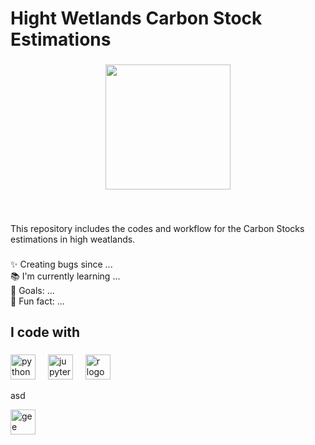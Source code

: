 <h1 align="left">Hight Wetlands Carbon Stock Estimations</h1>

###

<div align="center">
  <img height="200" src=""  />
</div>

###

<br clear="both">

<p align="left">This repository includes the codes and workflow for the Carbon Stocks estimations in high weatlands.</p>

###

<p align="left">✨ Creating bugs since ...<br>📚 I'm currently learning ...<br>🎯 Goals: ...<br>🎲 Fun fact: ...</p>

###

<h2 align="left">I code with</h2>

###

<div align="left">
  <img src="https://cdn.jsdelivr.net/gh/devicons/devicon/icons/python/python-original.svg" height="40" alt="python logo"  />
  <img width="12" />
  <img src="https://cdn.jsdelivr.net/gh/devicons/devicon/icons/jupyter/jupyter-original.svg" height="40" alt="jupyter logo"  />
  <img width="12" />
  <img src="https://cdn.jsdelivr.net/gh/devicons/devicon/icons/r/r-original.svg" height="40" alt="r logo"  />  
  <p>   asd </p><img src="https://cdn.icon-icons.com/icons2/1508/PNG/512/googleearth-engine_104576.png" height="40" alt="gee logo"  />
  <img width="12" />
  
</div>

###